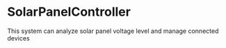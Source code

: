 # SolarPanelController
This system can analyze solar panel voltage level and manage connected devices
